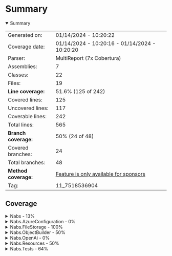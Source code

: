 # Summary
<details open><summary>Summary</summary>

|||
|:---|:---|
| Generated on: | 01/14/2024 - 10:20:22 |
| Coverage date: | 01/14/2024 - 10:20:16 - 01/14/2024 - 10:20:20 |
| Parser: | MultiReport (7x Cobertura) |
| Assemblies: | 7 |
| Classes: | 22 |
| Files: | 19 |
| **Line coverage:** | 51.6% (125 of 242) |
| Covered lines: | 125 |
| Uncovered lines: | 117 |
| Coverable lines: | 242 |
| Total lines: | 565 |
| **Branch coverage:** | 50% (24 of 48) |
| Covered branches: | 24 |
| Total branches: | 48 |
| **Method coverage:** | [Feature is only available for sponsors](https://reportgenerator.io/pro) |
| Tag: | 11_7518536904 |

</details>

## Coverage
<details><summary>Nabs - 13%</summary>

|**Name**|**Line**|**Branch**|
|:---|---:|---:|
|**Nabs**|**13%**|**20%**|
|Nabs.ReflectionExtensions|10%|14.2%|
|Nabs.StringExtensions|33.3%|33.3%|

</details>
<details><summary>Nabs.AzureConfiguration - 0%</summary>

|**Name**|**Line**|**Branch**|
|:---|---:|---:|
|**Nabs.AzureConfiguration**|**0%**|****|
|Nabs.AzureConfiguration.DependencyInversionExtensions|0%||

</details>
<details><summary>Nabs.FileStorage - 100%</summary>

|**Name**|**Line**|**Branch**|
|:---|---:|---:|
|**Nabs.FileStorage**|**100%**|****|
|Nabs.FileStorage.FileResponse|100%||

</details>
<details><summary>Nabs.ObjectBuilder - 50%</summary>

|**Name**|**Line**|**Branch**|
|:---|---:|---:|
|**Nabs.ObjectBuilder**|**50%**|****|
|Nabs.ObjectBuilder.PersistentEntityModel|100%||
|Nabs.ObjectBuilder.PersistentEntityProperty`1|0%||

</details>
<details><summary>Nabs.OpenAi - 0%</summary>

|**Name**|**Line**|**Branch**|
|:---|---:|---:|
|**Nabs.OpenAi**|**0%**|****|
|Nabs.OpenAi.OpenAiApiClient|0%||
|Nabs.OpenAi.OpenAiApiClientSettings|0%||

</details>
<details><summary>Nabs.Resources - 50%</summary>

|**Name**|**Line**|**Branch**|
|:---|---:|---:|
|**Nabs.Resources**|**50%**|**71.4%**|
|Nabs.Resources.EmbeddedResourceLoader|49%|71.4%|
|Nabs.Resources.ResourceInfo|100%||

</details>
<details><summary>Nabs.Tests - 64%</summary>

|**Name**|**Line**|**Branch**|
|:---|---:|---:|
|**Nabs.Tests**|**64%**|**71.4%**|
|Nabs.Tests.BaseTheoryDataAttribute`1|0%||
|Nabs.Tests.CommonTestDependencies|66.6%|25%|
|Nabs.Tests.Fixtures.SimpleTestFixture|100%||
|Nabs.Tests.Fixtures.TestConfigurationFixtureBase|0%||
|Nabs.Tests.Fixtures.TestFixtureBase|100%|50%|
|Nabs.Tests.FixtureTestBase`1|100%||
|Nabs.Tests.LoadEnumerableFromJsonDataAttribute`1|95.4%|100%|
|Nabs.Tests.LoadFromCsvDataAttribute`1|95.4%|100%|
|Nabs.Tests.ScenarioTheoryData`1|0%||
|Nabs.Tests.ScenarioWrapper`1|0%||
|Nabs.Tests.TheoryData|0%||
|Nabs.Tests.TheoryData`1|0%||

</details>
